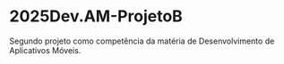 # 2025Dev.AM-ProjetoB
Segundo projeto como competência da matéria de Desenvolvimento de Aplicativos Móveis.
